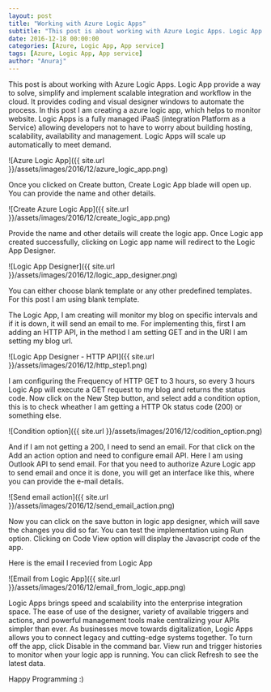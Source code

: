 ```yaml
---
layout: post
title: "Working with Azure Logic Apps"
subtitle: "This post is about working with Azure Logic Apps. Logic App provide a way to solve, simplify and implement scalable integration and workflow in the cloud. It provides coding and visual designer windows to automate the process. In this post I am creating a azure logic app, which helps to monitor website."
date: 2016-12-18 00:00:00
categories: [Azure, Logic App, App service]
tags: [Azure, Logic App, App service]
author: "Anuraj"
---
```

This post is about working with Azure Logic Apps. Logic App provide a way to solve, simplify and implement scalable integration and workflow in the cloud. It provides coding and visual designer windows to automate the process. In this post I am creating a azure logic app, which helps to monitor website. Logic Apps is a fully managed iPaaS (integration Platform as a Service) allowing developers not to have to worry about building hosting, scalability, availability and management. Logic Apps will scale up automatically to meet demand.

![Azure Logic App]({{ site.url }}/assets/images/2016/12/azure_logic_app.png)

Once you clicked on Create button, Create Logic App blade will open up. You can provide the name and other details.

![Create Azure Logic App]({{ site.url }}/assets/images/2016/12/create_logic_app.png)

Provide the name and other details will create the logic app. Once Logic app created successfully, clicking on Logic app name will redirect to the Logic App Designer. 

![Logic App Designer]({{ site.url }}/assets/images/2016/12/logic_app_designer.png)

You can either choose blank template or any other predefined templates. For this post I am using blank template. 

The Logic App, I am creating will monitor my blog on specific intervals and if it is down, it will send an email to me. For implementing this, first I am adding an HTTP API, in the method I am setting GET and in the URI I am setting my blog url. 

![Logic App Designer - HTTP API]({{ site.url }}/assets/images/2016/12/http_step1.png)

I am configuring the Frequency of HTTP GET to 3 hours, so every 3 hours Logic App will execute a GET request to my blog and returns the status code. Now click on the New Step button, and select add a condition option, this is to check wheather I am getting a HTTP Ok status code (200) or something else.

![Condition option]({{ site.url }}/assets/images/2016/12/codition_option.png)

And if I am not getting a 200, I need to send an email. For that click on the Add an action option and need to configure email API. Here I am using Outlook API to send email. For that you need to authorize Azure Logic app to send email and once it is done, you will get an interface like this, where you can provide the e-mail details.

![Send email action]({{ site.url }}/assets/images/2016/12/send_email_action.png)

Now you can click on the save button in logic app designer, which will save the changes you did so far. You can test the implementation using Run option. Clicking on Code View option will display the Javascript code of the app.

Here is the email I recevied from Logic App

![Email from Logic App]({{ site.url }}/assets/images/2016/12/email_from_logic_app.png)

Logic Apps brings speed and scalability into the enterprise integration space. The ease of use of the designer, variety of available triggers and actions, and powerful management tools make centralizing your APIs simpler than ever. As businesses move towards digitalization, Logic Apps allows you to connect legacy and cutting-edge systems together. To turn off the app, click Disable in the command bar. View run and trigger histories to monitor when your logic app is running. You can click Refresh to see the latest data.

Happy Programming :)